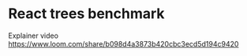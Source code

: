 # React trees benchmark

Explainer video https://www.loom.com/share/b098d4a3873b420cbc3ecd5d194c9420
